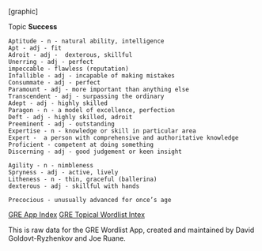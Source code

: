 [graphic]

Topic **Success**

	Aptitude - n - natural ability, intelligence
	Apt - adj - fit
	Adroit - adj -  dexterous, skillful
	Unerring - adj - perfect
	impeccable - flawless (reputation)
	Infallible - adj - incapable of making mistakes
	Consummate - adj - perfect
	Paramount - adj - more important than anything else
	Transcendent - adj - surpassing the ordinary
	Adept - adj - highly skilled
	Paragon - n - a model of excellence, perfection
	Deft - adj - highly skilled, adroit
	Preeminent - adj - outstanding
	Expertise - n - knowledge or skill in particular area
	Expert -  a person with comprehensive and authoritative knowledge
	Proficient - competent at doing something
	Discerning - adj - good judgement or keen insight

	Agility - n - nimbleness
	Spryness - adj - active, lively
	Litheness - n - thin, graceful (ballerina)
	dexterous - adj - skillful with hands

	Precocious - unusually advanced for once’s age
  
[GRE App Index](/index.md)
[GRE Topical Wordlist Intex](/tw000_list.md)
  
This is raw data for the GRE Wordlist App, created and maintained by David Goldovt-Ryzhenkov and Joe Ruane.
